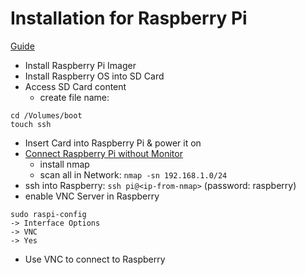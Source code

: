 # Installation for Raspberry Pi

[Guide](https://www.raspberrypi.com/documentation/computers/getting-started.html)

- Install Raspberry Pi Imager
- Install Raspberry OS into SD Card
- Access SD Card content
  - create file name: 
```
cd /Volumes/boot
touch ssh
```
- Insert Card into Raspberry Pi & power it on
- [Connect Raspberry Pi without Monitor](https://www.raspberrypi.com/documentation/computers/remote-access.html#nmap-command)
  - install nmap
  - scan all in Network: `nmap -sn 192.168.1.0/24`
- ssh into Raspberry: `ssh pi@<ip-from-nmap>` (password: raspberry)
- enable VNC Server in Raspberry
```
sudo raspi-config
-> Interface Options
-> VNC
-> Yes
```
- Use VNC to connect to Raspberry